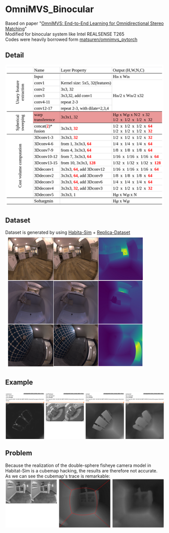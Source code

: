 # OmniMVS_Binocular
Based on paper "[OmniMVS: End-to-End Learning for Omnidirectional Stereo Matching](https://openaccess.thecvf.com/content_ICCV_2019/papers/Won_OmniMVS_End-to-End_Learning_for_Omnidirectional_Stereo_Matching_ICCV_2019_paper.pdf)"  
Modified for binocular system like Intel REALSENSE T265  
Codes were heavily borrowed form [matsuren/omnimvs_pytorch](https://github.com/matsuren/omnimvs_pytorch)  

## Detail
![image](https://github.com/Siidej/OmniMVS_Binocular/blob/master/images/tableau.png)  

## Dataset  
Dataset is generated by using [Habita-Sim](https://github.com/facebookresearch/habitat-sim) + [Replica-Dataset](https://github.com/facebookresearch/Replica-Dataset)  
![image](https://github.com/Siidej/OmniMVS_Binocular/blob/master/images/dataset.png)  

## Example  
![image](https://github.com/Siidej/OmniMVS_Binocular/blob/master/images/exemple.png)  


## Problem  
Because the realization of the double-sphere fisheye camera model in Habitat-Sim is a cubemap hacking, the results are therefore not accurate. As we can see the cubemap's trace is remarkable:
![image](https://github.com/Siidej/OmniMVS_Binocular/blob/master/images/cubeMap.png)  
